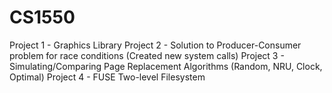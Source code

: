 # CS1550

Project 1 - Graphics Library
Project 2 - Solution to Producer-Consumer problem for race conditions (Created new system calls)
Project 3 - Simulating/Comparing Page Replacement Algorithms (Random, NRU, Clock, Optimal)
Project 4 - FUSE Two-level Filesystem
